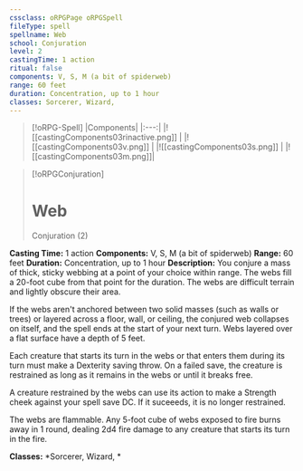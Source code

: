 ```yaml
---
cssclass: oRPGPage oRPGSpell
fileType: spell
spellname: Web
school: Conjuration
level: 2
castingTime: 1 action
ritual: false
components: V, S, M (a bit of spiderweb)
range: 60 feet
duration: Concentration, up to 1 hour
classes: Sorcerer, Wizard,
---
```

> [!oRPG-Spell]
> |Components|
> |:---:|
> |![[castingComponents03rinactive.png]] |
> |![[castingComponents03v.png]] |
> |![[castingComponents03s.png]] |
> |![[castingComponents03m.png]]|

> [!oRPGConjuration]
>#  Web
> Conjuration  (2)

**Casting Time:** 1 action
**Components:** V, S, M (a bit of spiderweb)
**Range:** 60 feet
**Duration:**  Concentration, up to 1 hour
**Description:**
You conjure a mass of thick, sticky webbing at a point of your choice within range. The webs fill a 20-foot cube from that point for the duration. The webs are difficult terrain and lightly obscure their area.



 If the webs aren't anchored between two solid masses (such as walls or trees) or layered across a floor, wall, or ceiling, the conjured web collapses on itself, and the spell ends at the start of your next turn. Webs layered over a flat surface have a depth of 5 feet.



 Each creature that starts its turn in the webs or that enters them during its turn must make a Dexterity saving throw. On a failed save, the creature is restrained as long as it remains in the webs or until it breaks free.



 A creature restrained by the webs can use its action to make a Strength cheek against your spell save DC. If it suceeeds, it is no longer restrained.



 The webs are flammable. Any 5-foot cube of webs exposed to fire burns away in 1 round, dealing 2d4 fire damage to any creature that starts its turn in the fire.



**Classes:**  *Sorcerer, Wizard, *


